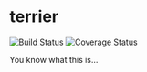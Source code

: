 # terrier

[![Build Status](https://travis-ci.org/travis-ci/travis-web.svg?branch=master)](https://travis-ci.org/travis-ci/travis-web)
[![Coverage Status](https://coveralls.io/repos/github/cmu-db/terrier/badge.svg?branch=master)](https://coveralls.io/github/cmu-db/terrier?branch=master)

You know what this is...
